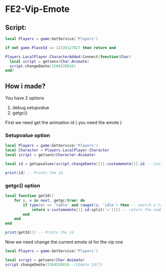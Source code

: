 # FE2-Vip-Emote

## Script:

```lua
local Players = game:GetService('Players')

if not game.PlaceId == 12339127827 then return end

Players.LocalPlayer.CharacterAdded:Connect(function(Char)
  local script = getsenv(Char.Animate)
  script.changeEmote(1584520816)
end)
```

## How i made?

You have 2 options

1.  debug.setupvalue
2.  getgc()

First we need get the animation id ( you need the emote )

### Setupvalue option

```lua
local Players = game:GetService('Players')
local Character = Players.LocalPlayer.Character
local script = getsenv(Character.Animate)

local id = getupvalues(script.changeEmote)[1].customemote[1].id -- customemote id in animations table

print(id) -- Prints the id
```

### getgc() option

```lua
local function getId()
    for i, v in next, getgc(true) do
        if type(v) == 'table' and rawget(v, 'idle') then -- search a table that contains 'idle'
            return v.customemote[1].id:split('=')[2] -- return the number id
        end
    end
end

print(getId()) -- Prints the id
```
Now we need change the current emote id for the vip one
```lua
local Players = game:GetService('Players')

local script = getsenv(Char.Animate)
script.changeEmote(1584520816--[[Emote Id]])
```
